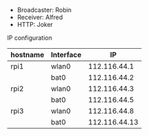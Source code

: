 - Broadcaster: Robin
- Receiver: Alfred
- HTTP: Joker

IP configuration

|hostname|Interface|IP|
|--------|---------|--|
|rpi1    |wlan0    |112.116.44.1|
|        |bat0     |112.116.44.2|
|rpi2    |wlan0    |112.116.44.3|
|        |bat0     |112.116.44.5|
|rpi3    |wlan0    |112.116.44.8|
|        |bat0     |112.116.44.13|